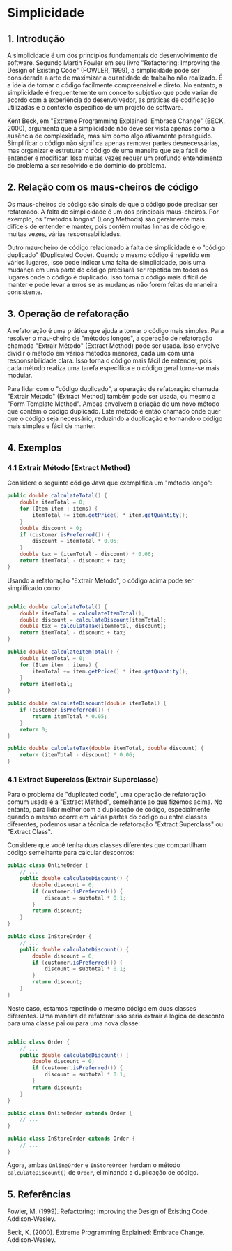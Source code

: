 # Simplicidade

## 1. Introdução

A simplicidade é um dos princípios fundamentais do desenvolvimento de software. Segundo Martin Fowler em seu livro "Refactoring: Improving the Design of Existing Code" (FOWLER, 1999), a simplicidade pode ser considerada a arte de maximizar a quantidade de trabalho não realizado. É a ideia de tornar o código facilmente compreensível e direto. No entanto, a simplicidade é frequentemente um conceito subjetivo que pode variar de acordo com a experiência do desenvolvedor, as práticas de codificação utilizadas e o contexto específico de um projeto de software.

Kent Beck, em "Extreme Programming Explained: Embrace Change" (BECK, 2000), argumenta que a simplicidade não deve ser vista apenas como a ausência de complexidade, mas sim como algo ativamente perseguido. Simplificar o código não significa apenas remover partes desnecessárias, mas organizar e estruturar o código de uma maneira que seja fácil de entender e modificar. Isso muitas vezes requer um profundo entendimento do problema a ser resolvido e do domínio do problema.

## 2. Relação com os maus-cheiros de código

Os maus-cheiros de código são sinais de que o código pode precisar ser refatorado. A falta de simplicidade é um dos principais maus-cheiros. Por exemplo, os "métodos longos" (Long Methods) são geralmente mais difíceis de entender e manter, pois contêm muitas linhas de código e, muitas vezes, várias responsabilidades.

Outro mau-cheiro de código relacionado à falta de simplicidade é o "código duplicado" (Duplicated Code). Quando o mesmo código é repetido em vários lugares, isso pode indicar uma falta de simplicidade, pois uma mudança em uma parte do código precisará ser repetida em todos os lugares onde o código é duplicado. Isso torna o código mais difícil de manter e pode levar a erros se as mudanças não forem feitas de maneira consistente.

## 3. Operação de refatoração

A refatoração é uma prática que ajuda a tornar o código mais simples. Para resolver o mau-cheiro de "métodos longos", a operação de refatoração chamada "Extrair Método" (Extract Method) pode ser usada. Isso envolve dividir o método em vários métodos menores, cada um com uma responsabilidade clara. Isso torna o código mais fácil de entender, pois cada método realiza uma tarefa específica e o código geral torna-se mais modular.

Para lidar com o "código duplicado", a operação de refatoração chamada "Extrair Método" (Extract Method) também pode ser usada, ou mesmo a "Form Template Method". Ambas envolvem a criação de um novo método que contém o código duplicado. Este método é então chamado onde quer que o código seja necessário, reduzindo a duplicação e tornando o código mais simples e fácil de manter.

## 4. Exemplos

### 4.1 Extrair Método (Extract Method)

Considere o seguinte código Java que exemplifica um "método longo":

```java
public double calculateTotal() {
    double itemTotal = 0;
    for (Item item : items) {
        itemTotal += item.getPrice() * item.getQuantity();
    }
    double discount = 0;
    if (customer.isPreferred()) {
        discount = itemTotal * 0.05;
    }
    double tax = (itemTotal - discount) * 0.06;
    return itemTotal - discount + tax;
}

```

Usando a refatoração "Extrair Método", o código acima pode ser simplificado como:

```java

public double calculateTotal() {
    double itemTotal = calculateItemTotal();
    double discount = calculateDiscount(itemTotal);
    double tax = calculateTax(itemTotal, discount);
    return itemTotal - discount + tax;
}

public double calculateItemTotal() {
    double itemTotal = 0;
    for (Item item : items) {
        itemTotal += item.getPrice() * item.getQuantity();
    }
    return itemTotal;
}

public double calculateDiscount(double itemTotal) {
    if (customer.isPreferred()) {
        return itemTotal * 0.05;
    }
    return 0;
}

public double calculateTax(double itemTotal, double discount) {
    return (itemTotal - discount) * 0.06;
}
```

### 4.1 Extract Superclass (Extrair Superclasse)

Para o problema de "duplicated code", uma operação de refatoração comum usada é a "Extract Method", semelhante ao que fizemos acima. No entanto, para lidar melhor com a duplicação de código, especialmente quando o mesmo ocorre em várias partes do código ou entre classes diferentes, podemos usar a técnica de refatoração "Extract Superclass" ou "Extract Class".

Considere que você tenha duas classes diferentes que compartilham código semelhante para calcular descontos:

```java
public class OnlineOrder {
    // ...
    public double calculateDiscount() {
        double discount = 0;
        if (customer.isPreferred()) {
            discount = subtotal * 0.1;
        }
        return discount;
    }
}

public class InStoreOrder {
    // ...
    public double calculateDiscount() {
        double discount = 0;
        if (customer.isPreferred()) {
            discount = subtotal * 0.1;
        }
        return discount;
    }
}
```

Neste caso, estamos repetindo o mesmo código em duas classes diferentes. Uma maneira de refatorar isso seria extrair a lógica de desconto para uma classe pai ou para uma nova classe:

```java

public class Order {
    // ...
    public double calculateDiscount() {
        double discount = 0;
        if (customer.isPreferred()) {
            discount = subtotal * 0.1;
        }
        return discount;
    }
}

public class OnlineOrder extends Order {
    // ...
}

public class InStoreOrder extends Order {
    // ...
}


```

Agora, ambas `OnlineOrder` e `InStoreOrder` herdam o método `calculateDiscount()` de `Order`, eliminando a duplicação de código.

## 5. Referências

Fowler, M. (1999). Refactoring: Improving the Design of Existing Code. Addison-Wesley.

Beck, K. (2000). Extreme Programming Explained: Embrace Change. Addison-Wesley.
